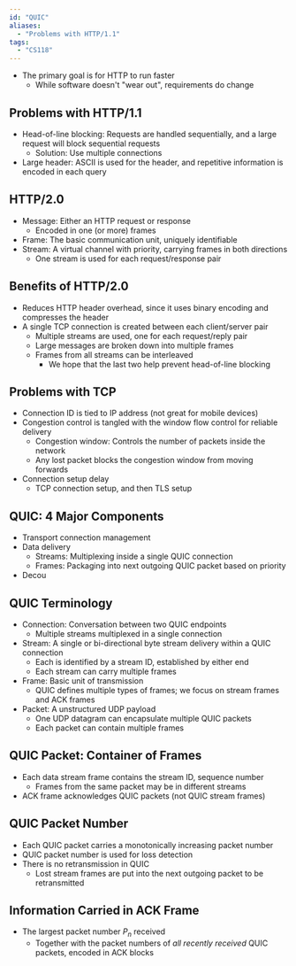 ```yaml
---
id: "QUIC"
aliases:
  - "Problems with HTTP/1.1"
tags:
  - "CS118"
---
```


- The primary goal is for HTTP to run faster
  - While software doesn't "wear out", requirements do change

## Problems with HTTP/1.1

- Head-of-line blocking: Requests are handled sequentially, and a large request
  will block sequential requests
  - Solution: Use multiple connections
- Large header: ASCII is used for the header, and repetitive information is
  encoded in each query

## HTTP/2.0

- Message: Either an HTTP request or response
  - Encoded in one (or more) frames
- Frame: The basic communication unit, uniquely identifiable
- Stream: A virtual channel with priority, carrying frames in both directions
  - One stream is used for each request/response pair

## Benefits of HTTP/2.0

- Reduces HTTP header overhead, since it uses binary encoding and compresses the
  header
- A single TCP connection is created between each client/server pair
  - Multiple streams are used, one for each request/reply pair
  - Large messages are broken down into multiple frames
  - Frames from all streams can be interleaved
    - We hope that the last two help prevent head-of-line blocking

## Problems with TCP

- Connection ID is tied to IP address (not great for mobile devices)
- Congestion control is tangled with the window flow control for reliable
  delivery
  - Congestion window: Controls the number of packets inside the network
  - Any lost packet blocks the congestion window from moving forwards
- Connection setup delay
  - TCP connection setup, and then TLS setup

## QUIC: 4 Major Components

- Transport connection management
- Data delivery
  - Streams: Multiplexing inside a single QUIC connection
  - Frames: Packaging into next outgoing QUIC packet based on priority
- Decou

## QUIC Terminology

- Connection: Conversation between two QUIC endpoints
  - Multiple streams multiplexed in a single connection
- Stream: A single or bi-directional byte stream delivery within a QUIC
  connection
  - Each is identified by a stream ID, established by either end
  - Each stream can carry multiple frames
- Frame: Basic unit of transmission
  - QUIC defines multiple types of frames; we focus on stream frames and ACK
    frames
- Packet: A unstructured UDP payload
  - One UDP datagram can encapsulate multiple QUIC packets
  - Each packet can contain multiple frames

## QUIC Packet: Container of Frames

- Each data stream frame contains the stream ID, sequence number
  - Frames from the same packet may be in different streams
- ACK frame acknowledges QUIC packets (not QUIC stream frames)

## QUIC Packet Number

- Each QUIC packet carries a monotonically increasing packet number
- QUIC packet number is used for loss detection
- There is no retransmission in QUIC
  - Lost stream frames are put into the next outgoing packet to be retransmitted

## Information Carried in ACK Frame

- The largest packet number $P_n$ received
  - Together with the packet numbers of _all recently received_ QUIC packets,
    encoded in ACK blocks
